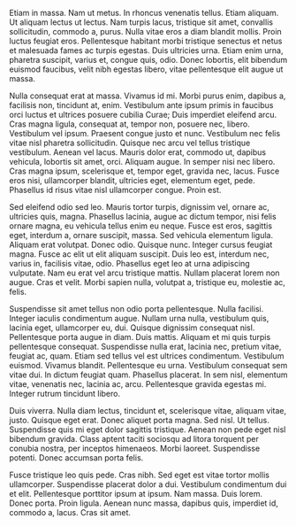 Etiam in massa. Nam ut metus. In rhoncus venenatis tellus. Etiam aliquam. Ut
aliquam lectus ut lectus. Nam turpis lacus, tristique sit amet, convallis
sollicitudin, commodo a, purus. Nulla vitae eros a diam blandit mollis. Proin
luctus feugiat eros. Pellentesque habitant morbi tristique senectus et netus et
malesuada fames ac turpis egestas. Duis ultricies urna. Etiam enim urna,
pharetra suscipit, varius et, congue quis, odio. Donec lobortis, elit bibendum
euismod faucibus, velit nibh egestas libero, vitae pellentesque elit augue ut
massa.

Nulla consequat erat at massa. Vivamus id mi. Morbi purus enim, dapibus a,
facilisis non, tincidunt at, enim. Vestibulum ante ipsum primis in faucibus
orci luctus et ultrices posuere cubilia Curae; Duis imperdiet eleifend arcu.
Cras magna ligula, consequat at, tempor non, posuere nec, libero. Vestibulum
vel ipsum. Praesent congue justo et nunc. Vestibulum nec felis vitae nisl
pharetra sollicitudin. Quisque nec arcu vel tellus tristique vestibulum. Aenean
vel lacus. Mauris dolor erat, commodo ut, dapibus vehicula, lobortis sit amet,
orci. Aliquam augue. In semper nisi nec libero. Cras magna ipsum, scelerisque
et, tempor eget, gravida nec, lacus. Fusce eros nisi, ullamcorper blandit,
ultricies eget, elementum eget, pede. Phasellus id risus vitae nisl ullamcorper
congue. Proin est.

Sed eleifend odio sed leo. Mauris tortor turpis, dignissim vel, ornare ac,
ultricies quis, magna. Phasellus lacinia, augue ac dictum tempor, nisi felis
ornare magna, eu vehicula tellus enim eu neque. Fusce est eros, sagittis eget,
interdum a, ornare suscipit, massa. Sed vehicula elementum ligula. Aliquam erat
volutpat. Donec odio. Quisque nunc. Integer cursus feugiat magna. Fusce ac elit
ut elit aliquam suscipit. Duis leo est, interdum nec, varius in, facilisis
vitae, odio. Phasellus eget leo at urna adipiscing vulputate. Nam eu erat vel
arcu tristique mattis. Nullam placerat lorem non augue. Cras et velit. Morbi
sapien nulla, volutpat a, tristique eu, molestie ac, felis.

Suspendisse sit amet tellus non odio porta pellentesque. Nulla facilisi.
Integer iaculis condimentum augue. Nullam urna nulla, vestibulum quis, lacinia
eget, ullamcorper eu, dui. Quisque dignissim consequat nisl. Pellentesque porta
augue in diam. Duis mattis. Aliquam et mi quis turpis pellentesque consequat.
Suspendisse nulla erat, lacinia nec, pretium vitae, feugiat ac, quam. Etiam sed
tellus vel est ultrices condimentum. Vestibulum euismod. Vivamus blandit.
Pellentesque eu urna. Vestibulum consequat sem vitae dui. In dictum feugiat
quam. Phasellus placerat. In sem nisl, elementum vitae, venenatis nec, lacinia
ac, arcu. Pellentesque gravida egestas mi. Integer rutrum tincidunt libero.

Duis viverra. Nulla diam lectus, tincidunt et, scelerisque vitae, aliquam
vitae, justo. Quisque eget erat. Donec aliquet porta magna. Sed nisl. Ut
tellus. Suspendisse quis mi eget dolor sagittis tristique. Aenean non pede eget
nisl bibendum gravida. Class aptent taciti sociosqu ad litora torquent per
conubia nostra, per inceptos himenaeos. Morbi laoreet. Suspendisse potenti.
Donec accumsan porta felis.

Fusce tristique leo quis pede. Cras nibh. Sed eget est vitae tortor mollis
ullamcorper. Suspendisse placerat dolor a dui. Vestibulum condimentum dui et
elit. Pellentesque porttitor ipsum at ipsum. Nam massa. Duis lorem. Donec
porta. Proin ligula. Aenean nunc massa, dapibus quis, imperdiet id, commodo a,
lacus. Cras sit amet.
